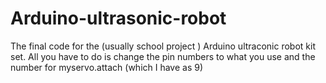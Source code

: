 # Arduino-ultrasonic-robot
The final code for the (usually school project ) Arduino ultraconic robot kit set. All you have to do is change the pin numbers to what you use and the number for myservo.attach (which I have as 9)
